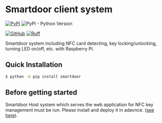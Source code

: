 # Smartdoor client system

[![PyPI](https://img.shields.io/pypi/v/smartdoor?label=PyPI&logo=PyPI)](https://pypi.org/project/smartdoor/)
![PyPI - Python Version](https://img.shields.io/pypi/pyversions/smartdoor?logo=Python)

[![GitHub](https://img.shields.io/github/license/munechika-koyo/cherab_phix)](https://opensource.org/licenses/BSD-3-Clause)
[![Ruff](https://img.shields.io/endpoint?url=https://raw.githubusercontent.com/charliermarsh/ruff/main/assets/badge/v2.json)](https://github.com/charliermarsh/ruff)

Smartdoor system including NFC card detecting, key locking/unlocking, turning LED on/off, etc. with Raspberry Pi.

## Quick Installation
```bash
$ python -m pip install smartdoor
```

## Before getting started
Smartdoor Host system which serves the web application for NFC key management must be run. Please
install and deploy it in adavnce. ([see here](https://github.com/munechika-koyo/smartdoor_host)).

